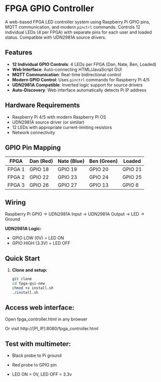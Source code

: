 # FPGA GPIO Controller

A web-based FPGA LED controller system using Raspberry Pi GPIO pins, MQTT communication, and modern `pinctrl` commands. Controls 12 individual LEDs (4 per FPGA) with separate pins for each user and loaded status. Compatible with UDN2981A source drivers.

## Features

- **12 Individual GPIO Controls**: 4 LEDs per FPGA (Dan, Nate, Ben, Loaded)
- **Web Interface**: Auto-connecting HTML/JavaScript GUI
- **MQTT Communication**: Real-time bidirectional control
- **Modern GPIO Control**: Uses `pinctrl` commands for Raspberry Pi 4/5
- **UDN2981A Compatible**: Inverted logic support for source drivers
- **Auto-Discovery**: Web interface automatically detects Pi IP address

## Hardware Requirements

- Raspberry Pi 4/5 with modern Raspberry Pi OS
- UDN2981A source driver (or similar)
- 12 LEDs with appropriate current-limiting resistors
- Network connectivity

## GPIO Pin Mapping

| FPGA | Dan (Red) | Nate (Blue) | Ben (Green) | Loaded |
|------|-----------|-------------|-------------|---------|
| FPGA 1 | GPIO 18 | GPIO 19 | GPIO 20 | GPIO 21 |
| FPGA 2 | GPIO 22 | GPIO 23 | GPIO 24 | GPIO 25 |
| FPGA 3 | GPIO 26 | GPIO 27 | GPIO 13 | GPIO 6 |

## Wiring

Raspberry Pi GPIO → UDN2981A Input → UDN2981A Output → LED → Ground

**UDN2981A Logic:**
- GPIO LOW (0V) = LED ON
- GPIO HIGH (3.3V) = LED OFF

## Quick Start

1. **Clone and setup:**
   ```bash
   git clone 
   cd fpga-gui-new
   chmod +x install.sh
   ./install.sh

## Access web interface:

Open fpga_controller.html in any browser

Or visit http://[PI_IP]:8080/fpga_controller.html

## Test with multimeter:

  - Black probe to Pi ground

  - Red probe to GPIO pin

  - LED ON = 0V, LED OFF = 3.3v
